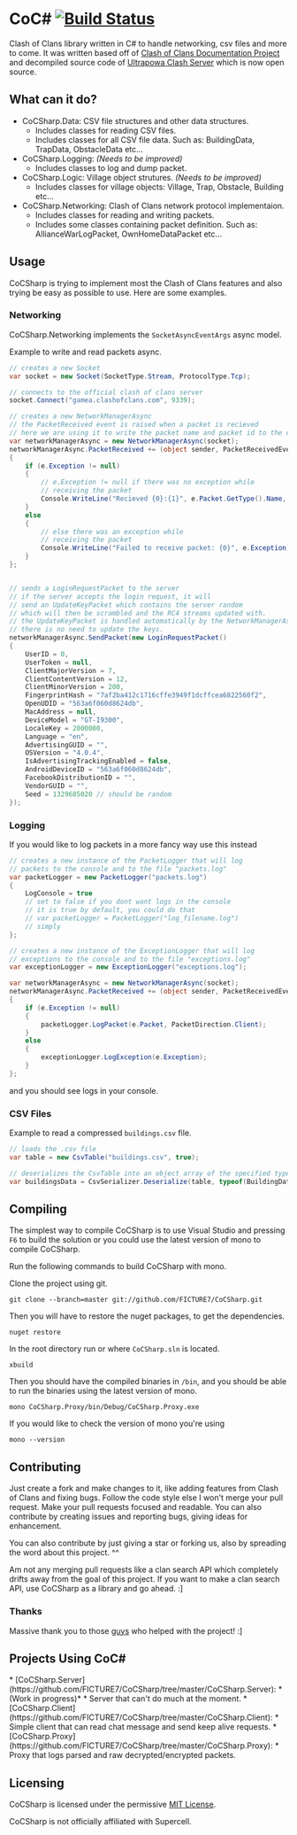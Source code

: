 <h1> 
CoC# <a href="https://travis-ci.org/FICTURE7/CoCSharp"><img src="https://travis-ci.org/FICTURE7/CoCSharp.svg?branch=master" alt="Build Status"></a>
</h1>

Clash of Clans library written in C# to handle networking, csv files and more to come. 
It was written based off of [Clash of Clans Documentation Project](https://github.com/clanner/cocdp/)
and decompiled source code of [Ultrapowa Clash Server](https://github.com/Ultrapowa/ucs) 
which is now open source.

## What can it do?
* CoCSharp.Data: CSV file structures and other data structures.
  * Includes classes for reading CSV files.
  * Includes classes for all CSV file data. Such as: BuildingData, TrapData, ObstacleData etc...
* CoCSharp.Logging: *(Needs to be improved)*
  * Includes classes to log and dump packet.
* CoCSharp.Logic: Village object strutures. *(Needs to be improved)*
  * Includes classes for village objects: Village, Trap, Obstacle, Building etc...
* CoCSharp.Networking: Clash of Clans network protocol implementaion.
  * Includes classes for reading and writing packets.
  * Includes some classes containing packet definition. Such as: AllianceWarLogPacket, OwnHomeDataPacket etc...
  
## Usage
CoCSharp is trying to implement most the Clash of Clans features and also trying be easy as possible to use.
Here are some examples. 

### Networking
CoCSharp.Networking implements the `SocketAsyncEventArgs` async model.

Example to write and read packets async.
```c#
// creates a new Socket
var socket = new Socket(SocketType.Stream, ProtocolType.Tcp);

// connects to the official clash of clans server
socket.Connect("gamea.clashofclans.com", 9339);

// creates a new NetworkManagerAsync
// the PacketReceived event is raised when a packet is recieved
// here we are using it to write the packet name and packet id to the console
var networkManagerAsync = new NetworkManagerAsync(socket);
networkManagerAsync.PacketReceived += (object sender, PacketReceivedEventArgs e) =>
{
    if (e.Exception != null)
    {
        // e.Exception != null if there was no exception while 
        // receiving the packet
        Console.WriteLine("Recieved {0}:{1}", e.Packet.GetType().Name, e.Packet.ID);
    }
    else
    {
        // else there was an exception while
        // receiving the packet
        Console.WriteLine("Failed to receive packet: {0}", e.Exception);
    }
};


// sends a LoginRequestPacket to the server
// if the server accepts the login request, it will
// send an UpdateKeyPacket which contains the server random
// which will then be scrambled and the RC4 streams updated with.
// the UpdateKeyPacket is handled automatically by the NetworkManagerAsync.
// there is no need to update the keys.
networkManagerAsync.SendPacket(new LoginRequestPacket()
{
    UserID = 0,
    UserToken = null,
    ClientMajorVersion = 7,
    ClientContentVersion = 12,
    ClientMinorVersion = 200,
    FingerprintHash = "7af2ba412c1716cffe3949f1dcffcea6822560f2",
    OpenUDID = "563a6f060d8624db",
    MacAddress = null,
    DeviceModel = "GT-I9300",
    LocaleKey = 2000000,
    Language = "en",
    AdvertisingGUID = "",
    OSVersion = "4.0.4",
    IsAdvertisingTrackingEnabled = false,
    AndroidDeviceID = "563a6f060d8624db",
    FacebookDistributionID = "",
    VendorGUID = "",
    Seed = 1329685020 // should be random
});

```

### Logging
If you would like to log packets in a more fancy way use this instead
```c#
// creates a new instance of the PacketLogger that will log
// packets to the console and to the file "packets.log"
var packetLogger = new PacketLogger("packets.log")
{
    LogConsole = true
    // set to false if you dont want logs in the console
    // it is true by default, you could do that
    // var packetLogger = PacketLogger("log_filename.log")
    // simply
};

// creates a new instance of the ExceptionLogger that will log
// exceptions to the console and to the file "exceptions.log"
var exceptionLogger = new ExceptionLogger("exceptions.log");

var networkManagerAsync = new NetworkManagerAsync(socket);
networkManagerAsync.PacketReceived += (object sender, PacketReceivedEventArgs e) =>
{
    if (e.Exception != null)
    {
        packetLogger.LogPacket(e.Packet, PacketDirection.Client);
    }
    else
    {
        exceptionLogger.LogException(e.Exception);
    }
};
```
and you should see logs in your console.


### CSV Files
Example to read a compressed `buildings.csv` file.
```c#
// loads the .csv file
var table = new CsvTable("buildings.csv", true);

// deserializes the CsvTable into an object array of the specified type.
var buildingsData = CsvSerializer.Deserialize(table, typeof(BuildingData));
```

## Compiling
The simplest way to compile CoCSharp is to use Visual Studio and pressing `F6` to build the solution or you could 
use the latest version of mono to compile CoCSharp.

Run the following commands to build CoCSharp with mono.

Clone the project using git.
```
git clone --branch=master git://github.com/FICTURE7/CoCSharp.git
```
Then you will have to restore the nuget packages, to get the dependencies.
```
nuget restore
```
In the root directory run or where `CoCSharp.sln` is located.
```
xbuild
```
Then you should have the compiled binaries in `/bin`, and you should be able to run the binaries using the latest 
version of mono.

```
mono CoCSharp.Proxy/bin/Debug/CoCSharp.Proxy.exe
```

If you would like to check the version of mono you're using
```
mono --version
```

## Contributing
Just create a fork and make changes to it, like adding features from Clash of Clans and fixing bugs. 
Follow the code style else I won't merge your pull request. Make your pull requests focused and readable. 
You can also contribute by creating issues and reporting bugs, giving ideas for enhancement.

You can also contribute by just giving a star or forking us, also by spreading the word about this project. ^^

Am not any merging pull requests like a clan search API which completely drifts away from the goal of this project. 
If you want to make a clan search API, use CoCSharp as a library and go ahead. :]

### Thanks
Massive thank you to those [guys](https://github.com/FICTURE7/CoCSharp/blob/master/CONTRIBUTORS) who helped with the project! :]

<h2>Projects Using CoC#</h2>
* [CoCSharp.Server](https://github.com/FICTURE7/CoCSharp/tree/master/CoCSharp.Server): *(Work in progress)*
  * Server that can't do much at the moment.
* [CoCSharp.Client](https://github.com/FICTURE7/CoCSharp/tree/master/CoCSharp.Client):
  * Simple client that can read chat message and send keep alive requests.
* [CoCSharp.Proxy](https://github.com/FICTURE7/CoCSharp/tree/master/CoCSharp.Proxy):
  * Proxy that logs parsed and raw decrypted/encrypted packets.

## Licensing
CoCSharp is licensed under the permissive [MIT License](http://mit-license.org/).

CoCSharp is not officially affiliated with Supercell.